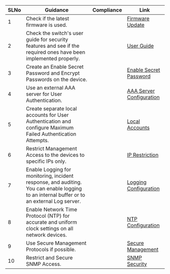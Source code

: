 

| SLNo | Guidance                                                                                                          | Compliance | Link                                      |
|------|-------------------------------------------------------------------------------------------------------------------|------------|-------------------------------------------|
| 1    | Check if the latest firmware is used.                                                                            |            | [Firmware Update](#facebook)                     |
| 2    | Check the switch's user guide for security features and see if the required ones have been implemented properly. |            | [User Guide](#)                          |
| 3    | Create an Enable Secret Password and Encrypt Passwords on the device.                                           |            | [Enable Secret Password](#)              |
| 4    | Use an external AAA server for User Authentication.                                                              |            | [AAA Server Configuration](#)            |
| 5    | Create separate local accounts for User Authentication and configure Maximum Failed Authentication Attempts.      |            | [Local Accounts](#)                       |
| 6    | Restrict Management Access to the devices to specific IPs only.                                                 |            | [IP Restriction](#)                       |
| 7    | Enable Logging for monitoring, incident response, and auditing. You can enable logging to an internal buffer or to an external Log server. |            | [Logging Configuration](#)                |
| 8    | Enable Network Time Protocol (NTP) for accurate and uniform clock settings on all network devices.              |            | [NTP Configuration](#)                    |
| 9    | Use Secure Management Protocols if possible.                                                                     |            | [Secure Management](#)                    |
| 10   | Restrict and Secure SNMP Access.                                                                                 |            | [SNMP Security](#)                        |

